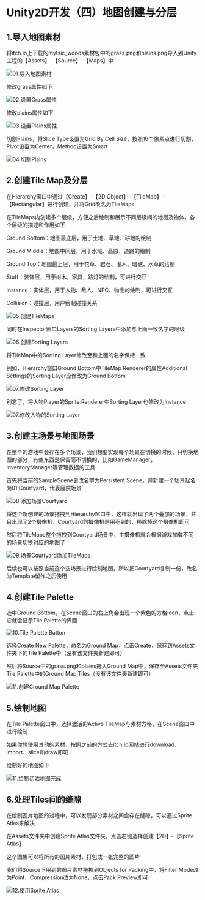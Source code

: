 # Unity2D开发（四）地图创建与分层

## 1.导入地图素材

将itch.io上下载的mytsic_woods素材包中的grass.png和plains.png导入到Unity工程的【Assets】-【Source】-【Maps】中

![01.导入地图素材](https://github.com/sfresurgam/unity-development-doc/blob/main/04.TileMap%20And%20Sorting%20Layers/source%20image/01.%E5%AF%BC%E5%85%A5%E5%9C%B0%E5%9B%BE%E7%B4%A0%E6%9D%90.png)

修改grass属性如下

![02.设置Grass属性](https://github.com/sfresurgam/unity-development-doc/blob/main/04.TileMap%20And%20Sorting%20Layers/source%20image/02.%E8%AE%BE%E7%BD%AEGrass%E5%B1%9E%E6%80%A7.png)

修改plains属性如下

![03.设置Plains属性](https://github.com/sfresurgam/unity-development-doc/blob/main/04.TileMap%20And%20Sorting%20Layers/source%20image/03.%E8%AE%BE%E7%BD%AEPlains%E5%B1%9E%E6%80%A7.png)

切割Plains，将Slice Type设置为Grid By Cell Size，按照16个像素点进行切割，Pivot设置为Center，Method设置为Smart

![04.切割Plains](https://github.com/sfresurgam/unity-development-doc/blob/main/04.TileMap%20And%20Sorting%20Layers/source%20image/04.%E5%88%87%E5%89%B2Plains.png)

## 2.创建Tile Map及分层

在Hierarchy窗口中通过【Create】-【2D Object】-【TileMap】-【Rectangular】进行创建，并将Grid改名为TileMaps

在TileMaps内创建多个层级，方便之后绘制和展示不同层级间的地图及物体，各个层级的描述和作用如下

Ground Bottom：地图最底层，用于土地、草地、耕地的绘制

Ground Middle：地图中间层，用于水域、高原、道路的绘制

Ground Top：地图最上层，用于花草、岩石、灌木、暗礁、水草的绘制

Stuff：装饰层，用于树木，家具，路灯的绘制，可进行交互

Instance：实体层，用于人物、敌人、NPC、物品的绘制，可进行交互

Collision：碰撞层，用户绘制碰撞关系

![05.创建TileMaps](https://github.com/sfresurgam/unity-development-doc/blob/main/04.TileMap%20And%20Sorting%20Layers/source%20image/05.%E5%88%9B%E5%BB%BATileMaps.png)

同时在Inspector窗口Layers的Sorting Layers中添加与上面一致名字的层级

![06.创建Sorting Layers](https://github.com/sfresurgam/unity-development-doc/blob/main/04.TileMap%20And%20Sorting%20Layers/source%20image/06.%E5%88%9B%E5%BB%BASorting%20Layers.png)

将TileMap中的Sorting Layer修改至和上面的名字保持一致

例如，Hierarchy窗口Ground Bottom中TileMap Renderer的属性Additional Settings的Sorting Layer应修改为Ground Bottom

![07.修改Sorting Layer](https://github.com/sfresurgam/unity-development-doc/blob/main/04.TileMap%20And%20Sorting%20Layers/source%20image/07.%E4%BF%AE%E6%94%B9%E4%BA%BA%E7%89%A9%E7%9A%84Sorting%20Layer.png)

别忘了，将人物Player的Sprite Renderer中Sorting Layer也修改为Instance

![07.修改人物的Sorting Layer](https://github.com/sfresurgam/unity-development-doc/blob/main/04.TileMap%20And%20Sorting%20Layers/source%20image/07.%E4%BF%AE%E6%94%B9%E4%BA%BA%E7%89%A9%E7%9A%84Sorting%20Layer.png)

## 3.创建主场景与地图场景

在整个的游戏中会存在多个场景，我们想要实现每个场景在切换的时候，只切换地图的部分，有些东西是保留而不切换的，比如GameManager，InventoryManager等管理数据的工具

首先将当前的SampleScene更改名字为Persistent Scene，并新建一个场景起名为01.Courtyard，代表庭院场景

![08.添加场景Courtyard](https://github.com/sfresurgam/unity-development-doc/blob/main/04.TileMap%20And%20Sorting%20Layers/source%20image/08.%E6%B7%BB%E5%8A%A0%E5%9C%BA%E6%99%AFCourtyard.png)

将这个新创建的场景拖拽到Hierarchy窗口中，这样就出现了两个叠加的场景，并且出现了2个摄像机，Courtyard的摄像机是用不到的，移除掉这个摄像机即可

然后将TileMaps整个拖拽到Courtyard场景中，主摄像机就会根据游戏加载不同的场景切换对应的地图了

![09.场景Courtyard添加TileMaps](https://github.com/sfresurgam/unity-development-doc/blob/main/04.TileMap%20And%20Sorting%20Layers/source%20image/09.%E5%9C%BA%E6%99%AFCourtyard%E6%B7%BB%E5%8A%A0TileMaps.png)

后续也可以按照当前这个空场景进行绘制地图，所以把Courtyard复制一份，改名为Template留作之后使用

## 4.创建Tile Palette

选中Ground Bottom，在Scene窗口的右上角会出现一个紫色的方格Icon，点击它就会显示Tile Palette的界面

![10.Tile Palette Button](https://github.com/sfresurgam/unity-development-doc/blob/main/04.TileMap%20And%20Sorting%20Layers/source%20image/10.Tile%20Palette%20Button.png)

选择Create New Palette，命名为Ground Map，点击Create，保存到Assets文件夹下的Tile Palette中（没有该文件夹新建即可）

然后将Source中的grass.png和plains拖入Ground Map中，保存至Assets文件夹Tile Palette中的Ground Map Tiles（没有该文件夹新建即可）

![11.创建Ground Map Palette](https://github.com/sfresurgam/unity-development-doc/blob/main/04.TileMap%20And%20Sorting%20Layers/source%20image/11.%E5%88%9B%E5%BB%BAGround%20Map%20Palette.png)

## 5.绘制地图

在Tile Palette窗口中，选择激活的Active TileMap与素材方格，在Scene窗口中进行绘制

如果你想使用其他的素材，按照之前的方式去itch.io网站进行download、import、slice和draw即可

绘制好的地图如下

![11.绘制初始地图完成](https://github.com/sfresurgam/unity-development-doc/blob/main/04.TileMap%20And%20Sorting%20Layers/source%20image/11.%E7%BB%98%E5%88%B6%E5%88%9D%E5%A7%8B%E5%9C%B0%E5%9B%BE%E5%AE%8C%E6%88%90.png)

## 6.处理Tiles间的缝隙

在绘制瓦片地图的过程中，可以发现部分素材之间会存在缝隙，可以通过Sprite Atlas来解决

在Assets文件夹中创建Sprite Atlas文件夹，点击右键选择创建【2D】-【Sprite Atlas】

这个图集可以将所有的图片素材，打包成一张完整的图片

我们将Source下用到的图片素材拖拽到Objects for  Packing中，将Filter Mode改为Point，Compression改为None，点击Pack Preview即可

![12.使用Sprite Atlas](https://github.com/sfresurgam/unity-development-doc/blob/main/04.TileMap%20And%20Sorting%20Layers/source%20image/12.%E4%BD%BF%E7%94%A8Sprite%20Atlas.png)


